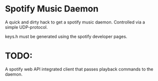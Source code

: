# Spotify Music Daemon

A quick and dirty hack to get a spotify music daemon.
Controlled via a simple UDP-protocol.

keys.h must be generated using the spotify developer pages.

# TODO:
A spotify web API integrated client that passes playback commands to the daemon.